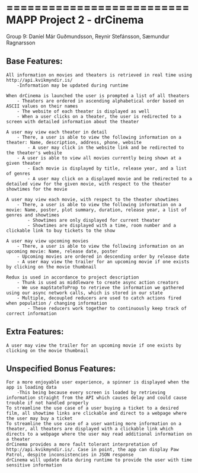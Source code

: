 ==========================
MAPP Project 2 - drCinema
==========================
Group 9: Daníel Már Guðmundsson, Reynir Stefánsson, Sæmundur Ragnarsson


Base Features:
--------------
	All information on movies and theaters is retrieved in real time using http://api.kvikmyndir.is/
		-Information may be updated during runtime

	When drCinema is launched the user is prompted a list of all theaters
		- Theaters are ordered in ascending alphabetical order based on ASCII values on their names
		- The website of each theater is displayed as well
		- When a user clicks on a theater, the user is redirected to a screen with detailed information about the theater

	A user may view each theater in detail
		- There, a user is able to view the following information on a theater: Name, description, address, phone, website
			- A user may click in the website link and be redirected to the theater's website
		- A user is able to view all movies currently being shown at a given theater
			- Each movie is displayed by title, release year, and a list of genres
			- A user may click on a displayed movie and be redirected to a detailed view for the given movie, with respect to the theater showtimes for the movie

	A user may view each movie, with respect to the theater showtimes
		- There, a user is able to view the following information on a movie: Name, poster, plot summary, duration, release year, a list of genres and showtimes
			- Showtimes are only displayed for current theater
			- Showtimes are displayed with a time, room number and a clickable link to buy tickets to the show

	A user may view upcoming movies
		- There, a user is able to view the following information on an upcoming movie: Name, release date, poster
		- Upcoming movies are ordered in descending order by release date
		- A user may view the trailer for an upcoming movie if one exists by clicking on the movie thumbnail

	Redux is used in accordance to project description
		- Thunk is used as middleware to create async action creators
		- We use mapStateToProp to retrieve the information we gathered using our async network calls, which is stored in our state
		- Multiple, decoupled reducers are used to catch actions fired when population / changing information
			- These reducers work together to continuously keep track of correct information

Extra Features:
---------------
	A user may view the trailer for an upcoming movie if one exists by clicking on the movie thumbnail

Unspecified Bonus Features:
---------------------------

	For a more enjoyable user experience, a spinner is displayed when the app is loading data
		-This being because every screen is loaded by retrieving information straight from the API which causes delay and could cause trouble if not handled properly
	To streamline the use case of a user buying a ticket to a desired film, all showtime links are clickable and direct to a webpage where the user may buy a ticket
	To streamline the use case of a user wanting more information on a theater, all theaters are displayed with a clickable link which directs to a webpage where the user may read additional information on a theater
	drCinema provides a more fault tolerant interpretation of http://api.kvikmyndir.is/. Case in point, the app can display Paw Patrol, despite inconsistencies in JSON response
	drCinema will update data during runtime to provide the user with time sensitive information
